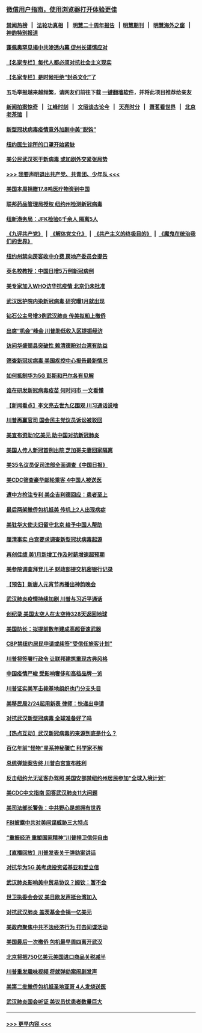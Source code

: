 ### [微信用户指南，使用浏览器打开体验更佳](https://github.com/gfw-breaker/banned-news1/blob/master/indexes/wechat-guide.md?t=0)
#### [禁闻热榜](热点新闻.md?t=0)  &nbsp;&nbsp;|&nbsp;&nbsp; [法轮功真相](https://github.com/gfw-breaker/truth/blob/master/README.md?t=0) &nbsp;&nbsp;|&nbsp;&nbsp; [明慧二十周年报告](https://github.com/gfw-breaker/mh-reports/blob/master/README.md?t=0) &nbsp;&nbsp;|&nbsp;&nbsp;[明慧期刊](https://github.com/gfw-breaker/mh-qikan) &nbsp;&nbsp;|&nbsp;&nbsp; [明慧海外之窗](https://github.com/gfw-breaker/mh-news/blob/master/README.md?t=0) &nbsp;&nbsp;|&nbsp;&nbsp; [神韵特别报道](https://github.com/gfw-breaker/mh-news/blob/master/shenyun.md?t=0)
#### [蓬佩奥罕见揭中共渗透内幕 促州长谨慎应对](../pages/nsc412/n11854685.md?t=02091202) 
#### [【名家专栏】每代人都必须对抗社会主义现实](../pages/nsc412/n11831412.md?t=02091202) 
#### [【名家专栏】是时候拒绝“封杀文化”了](../pages/nsc412/n11814093.md?t=02091202) 
#### 五毛举报越来越频繁，请网友们前往下载 [一键翻墙软件](https://github.com/gfw-breaker/ssr-accounts)，并将此项目推荐给亲友
#### [新闻拍案惊奇](https://github.com/gfw-breaker/banned-news1/blob/master/pages/link4.md) &nbsp;&nbsp;|&nbsp;&nbsp; [江峰时刻](https://github.com/gfw-breaker/banned-news1/blob/master/pages/link4.md) &nbsp;&nbsp;|&nbsp;&nbsp; [文昭谈古论今](https://github.com/gfw-breaker/banned-news1/blob/master/pages/link4.md) &nbsp;&nbsp;|&nbsp;&nbsp; [天亮时分](https://github.com/gfw-breaker/banned-news1/blob/master/pages/link4.md) &nbsp;&nbsp;|&nbsp;&nbsp; [萧茗看世界](https://github.com/gfw-breaker/banned-news1/blob/master/pages/link4.md) &nbsp;&nbsp;|&nbsp;&nbsp; [北京老茶馆](https://github.com/gfw-breaker/banned-news1/blob/master/pages/link4.md) &nbsp;&nbsp;|&nbsp;&nbsp; 
#### [新型冠状病毒疫情意外加剧中美“脱钩”](../pages/nsc412/n11854475.md?t=02091202) 
#### [纽约医生诊所的口罩开始紧缺](../pages/nsc412/n11853364.md?t=02091202) 
#### [美公民武汉死于新病毒 或加剧外交紧张局势](../pages/nsc412/n11854331.md?t=02091202) 
#### [>>> 我要声明退出共产党、共青团、少年队 <<<](https://github.com/begood0513/goodnews/blob/master/quit/letter.md) 
#### [美国本周捐赠17.8吨医疗物资到中国](../pages/nsc412/n11854269.md?t=02091202) 
#### [联邦药品管理局授权  纽约州检测新冠病毒](../pages/nsc412/n11853371.md?t=02091202) 
#### [纽新港务局：JFK检验6千余人  隔离5人](../pages/nsc412/n11853366.md?t=02091202) 
#### [《九评共产党》](https://github.com/begood0513/9ping.md/blob/master/README.md) &nbsp;|&nbsp; [《解体党文化》](../../../../jtdwh.md/blob/master/README.md)  &nbsp;|&nbsp; [《共产主义的终极目的》](../../../../gczydzjmd.md/blob/master/README.md) &nbsp;|&nbsp; [《魔鬼在统治我们的世界》](../../../../mgztzwmdsj.md/blob/master/README.md) 
#### [纽约州禁向房客收中介费  房地产委员会提告](../pages/nsc412/n11853360.md?t=02091202) 
#### [英名校教授：中国日增5万例新冠病例](../pages/nsc412/n11854174.md?t=02091202) 
#### [美专家加入WHO访华抗疫情 北京仍未批准](../pages/nsc412/n11854043.md?t=02091202) 
#### [武汉医护院内染新冠病毒 研究曝1月就出现](../pages/nsc412/n11852928.md?t=02091202) 
#### [钻石公主号增3例武汉肺炎 传美拟船上撤侨](../pages/nsc412/n11853240.md?t=02091202) 
#### [出席“机会”峰会 川普助低收入区提振经济](../pages/nsc412/n11853232.md?t=02091202) 
#### [访问华盛顿具突破性 赖清德盼对台湾有助益](../pages/nsc412/n11853129.md?t=02091202) 
#### [筛查新冠状病毒 美国疾控中心报告最新情况](../pages/nsc412/n11853070.md?t=02091202) 
#### [如何抵制华为5G 彭斯和巴尔各有见解](../pages/nsc412/n11852535.md?t=02091202) 
#### [谁在研发新冠病毒疫苗 何时问市 一文看懂](../pages/nsc412/n11852840.md?t=02091202) 
#### [【新闻看点】李文亮去世九亿围观 川习通话说啥](../pages/nsc412/n11852360.md?t=02091202) 
#### [川普再赢官司 国会民主党议员诉讼被驳回](../pages/nsc412/n11852287.md?t=02091202) 
#### [美宣布资助1亿美元 助中国对抗新冠肺炎](../pages/nsc412/n11852531.md?t=02091202) 
#### [美国人传人新冠首例出院 芝加哥夫妻回家隔离](../pages/nsc412/n11852452.md?t=02091202) 
#### [美35名议员促司法部全面调查《中国日报》](../pages/nsc412/n11852435.md?t=02091202) 
#### [美CDC筛查豪华邮轮乘客 4中国人被送医](../pages/nsc412/n11852085.md?t=02091202) 
#### [遭中方抢注专利 美企吉利德回应：患者至上](../pages/nsc412/n11852037.md?t=02091202) 
#### [最后两架撤侨包机抵美 传机上2人出现病症](../pages/nsc412/n11852173.md?t=02091202) 
#### [美驻华大使夫妇留守北京 给予中国人帮助](../pages/nsc412/n11852165.md?t=02091202) 
#### [厘清事实 白宫要求调查新型冠状病毒起源](../pages/nsc412/n11852106.md?t=02091202) 
#### [再创佳绩 美1月新增工作及时薪增速超预期](../pages/nsc412/n11852174.md?t=02091202) 
#### [美参院调查拜登儿子 财政部提交机密银行记录](../pages/nsc412/n11851808.md?t=02091202) 
#### [【预告】新唐人元宵节再播出神韵晚会](../pages/nsc412/n11843192.md?t=02091202) 
#### [武汉肺炎疫情持续加剧 川普与习近平通话](../pages/nsc412/n11851613.md?t=02091202) 
#### [创纪录 美国太空人在太空待328天返回地球](../pages/nsc412/n11851266.md?t=02091202) 
#### [美国防长：拟提前数年建成高超音速武器](../pages/nsc412/n11850959.md?t=02091202) 
#### [CBP禁纽约居民申请或续签“受信任旅客计划”](../pages/nsc412/n11850857.md?t=02091202) 
#### [川普将签署行政令 让联邦建筑重现古典风格](../pages/nsc412/n11850654.md?t=02091202) 
#### [中国疫情严峻 受影响奢侈和高档品牌一览](../pages/nsc412/n11850319.md?t=02091202) 
#### [川普证实美军击毙基地组织也门分支头目](../pages/nsc412/n11850383.md?t=02091202) 
#### [美移民局2/24起用新表 律师：快递出申请](../pages/nsc412/n11848220.md?t=02091202) 
#### [对抗武汉新型冠病毒 全球准备好了吗](../pages/nsc412/n11850142.md?t=02091202) 
#### [【热点互动】武汉新冠病毒的来源到底是什么？](../pages/nsc412/n11849749.md?t=02091202) 
#### [百亿年前“怪物”星系神秘骤亡 科学家不解](../pages/nsc412/n11849863.md?t=02091202) 
#### [总统弹劾案告终 川普白宫宣布胜利](../pages/nsc412/n11849985.md?t=02091202) 
#### [反击纽约允无证客办驾照  美国安部禁纽约州居民参加“全球入境计划”](../pages/nsc412/n11849828.md?t=02091202) 
#### [美CDC中文指南 回答武汉肺炎11大问题](../pages/nsc412/n11849703.md?t=02091202) 
#### [美司法部长警告：中共野心是想拥有世界](../pages/nsc412/n11849769.md?t=02091202) 
#### [FBI披露中共对美间谍威胁三大特点](../pages/nsc412/n11849700.md?t=02091202) 
#### [“重振经济 重塑国家精神”川普捍卫信仰自由](../pages/nsc412/n11849641.md?t=02091202) 
#### [【直播回放】川普发表关于弹劾案讲话](../pages/nsc412/n11849472.md?t=02091202) 
#### [对抗华为5G 美考虑投资诺基亚和爱立信](../pages/nsc412/n11849510.md?t=02091202) 
#### [武汉肺炎影响美中贸易协议？姆钦：暂不会](../pages/nsc412/n11849497.md?t=02091202) 
#### [世卫执委会会议 美日欧发声挺台湾加入](../pages/nsc412/n11849433.md?t=02091202) 
#### [对抗武汉肺炎 盖茨基金会捐一亿美元](../pages/nsc412/n11848953.md?t=02091202) 
#### [美政府聚焦中共不法经济行为 打击间谍活动](../pages/nsc412/n11849322.md?t=02091202) 
#### [美国最后一次撤侨 包机最早周四离开武汉](../pages/nsc412/n11849395.md?t=02091202) 
#### [北京将把750亿美元美国进口商品关税减半](../pages/nsc412/n11848896.md?t=02091202) 
#### [川普重发趣味视频 将就弹劾案闹剧发声](../pages/nsc412/n11848715.md?t=02091202) 
#### [美第二批撤侨包机抵圣地亚哥 4人发烧送医](../pages/nsc412/n11847923.md?t=02091202) 
#### [武汉肺炎国会听证 美议员忧患者数量巨大](../pages/nsc412/n11844851.md?t=02091202) 

----
#### [ >>> 更早内容 <<< ](../indexes/nsc412-earlier.md)
